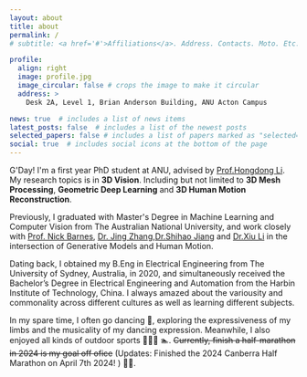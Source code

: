 ```yaml
---
layout: about
title: about
permalink: /
# subtitle: <a href='#'>Affiliations</a>. Address. Contacts. Moto. Etc.

profile:
  align: right
  image: profile.jpg
  image_circular: false # crops the image to make it circular
  address: >
    Desk 2A, Level 1, Brian Anderson Building, ANU Acton Campus

news: true  # includes a list of news items
latest_posts: false  # includes a list of the newest posts
selected_papers: false # includes a list of papers marked as "selected={true}"
social: true  # includes social icons at the bottom of the page
---
```


G'Day! I'm a first year PhD student at ANU, advised by [Prof.Hongdong Li](https://users.cecs.anu.edu.au/~hongdong/). My research topics is in **3D Vision**. 
 Including but not limited to **3D Mesh Processing**, **Geometric Deep Learning** and **3D Human Motion Reconstruction**.

Previously, I graduated with Master's Degree in Machine Learning and Computer Vision from The Australian National University, and work closely with [Prof. Nick Barnes](http://users.cecs.anu.edu.au/~nmb/), [Dr. Jing Zhang](https://jingzhang617.github.io/),[Dr.Shihao Jiang](https://zacjiang.github.io/) and [Dr.Xiu Li](https://lixiulive.com/) in the intersection of Generative Models and Human Motion.

Dating back, I obtained my B.Eng in Electrical Engineering from The University of Sydney, Australia, in 2020, and simultaneously received the Bachelor’s Degree in Electrical Engineering and Automation from the Harbin Institute of Technology, China. I always amazed about the variousity and commonality across different cultures as well as learning different subjects.

In my spare time, I often go dancing :dancer:, exploring the expressiveness of my limbs and the musicality of my dancing expression. Meanwhile, I also enjoyed all kinds of outdoor sports :climbing_woman::tennis:	:swimmer:. ~~Currently, finish a half-marathon in 2024 is my goal off ofice~~ (Updates: Finished the 2024 Canberra Half Marathon on April 7th 2024! ) :running_woman:.

<!-- G'Day! I'm a first year PhD student at ANU started from 2024 Janurary, supervised by [Prof.Hongdong Li](https://users.cecs.anu.edu.au/~hongdong/). My research interest is in Computer Vision and Machine Learing.

Previously, I obtained my Master degree in Machine Learning and Computer Vision from Australian National University in 2023. I had been luckily worked with [Prof. Nick Barnes](http://users.cecs.anu.edu.au/~nmb/) and [Dr. Jing Zhang](https://jingzhang617.github.io/), gaining invaluable knowledge in Generative Models.  I also have the previllege to work closely with [Dr.Shihao Jiang](https://zacjiang.github.io/) and [Dr.Xiu Li](https://lixiulive.com/) during my internship at Tencent XR Lab, gaining hands on experience in 3D Human.

Dating back, I have obtained my B.Eng degree in EE in 2020, from [Harbin Institude of Technology](http://hitee.hit.edu.cn/) , China, and B.Eng degree from [University of Sydney](https://www.sydney.edu.au/engineering/schools/school-of-electrical-and-information-engineering.html) , Australia, as a [joint bachelor program](https://www.crs.jsj.edu.cn/aproval/detail/436). I always amazed about the variousity and commonality across different cultures as well as learning different subjects.

In my spare time, I often go dancing :dancer:, exploring the expressiveness of my limbs and the musicality of my dancing expression. Meanwhile, I also enjoyed all kinds of outdoor sports :climbing_woman::tennis:	:swimmer:. Currently, hitting a goal for a half-marathon in 2024 is what I'm focused after the work :running_woman:. -->

<!-- G'Day! I'm a graduate student from Master of [Machine Learning and Computer Vision @ Australian National University](https://cecc.anu.edu.au/) in the great bushy city, Canberra Australia. 

I have been luckily finishing my master thesis under the superivison by [Prof. Nick Barnes](http://users.cecs.anu.edu.au/~nmb/) and [Dr. Jing Zhang](https://jingzhang617.github.io/), gaining invaluable knowledge in Generative Models.  I also have the previllege to work closely with [Prof.Hongdong Li](http://users.cecs.anu.edu.au/~hongdong/), [Dr.Shihao Jiang](https://zacjiang.github.io/) and [Dr.Xiu Li](https://lixiulive.com/) during my internship at Tencent XR Lab, gaining hands on experience in the research topic of Human Motion Generation in 3D.

Before joining ANU, I have obtained my B.Eng degree from [School of Eectrical Engineering and Automation @ Harbin Institude of Technology](http://hitee.hit.edu.cn/) , China, and B.Eng degree from [School of Electrical and Information Engineering @ University of Sydney](https://www.sydney.edu.au/engineering/schools/school-of-electrical-and-information-engineering.html) , Australia, as a [joint bachelor program](https://www.crs.jsj.edu.cn/aproval/detail/436). -->

<!-- Write your biography here. Tell the world about yourself. Link to your favorite [subreddit](http://reddit.com). You can put a picture in, too. The code is already in, just name your picture `prof_pic.jpg` and put it in the `img/` folder.

Put your address / P.O. box / other info right below your picture. You can also disable any of these elements by editing `profile` property of the YAML header of your `_pages/about.md`. Edit `_bibliography/papers.bib` and Jekyll will render your [publications page](/al-folio/publications/) automatically.

Link to your social media connections, too. This theme is set up to use [Font Awesome icons](http://fortawesome.github.io/Font-Awesome/) and [Academicons](https://jpswalsh.github.io/academicons/), like the ones below. Add your Facebook, Twitter, LinkedIn, Google Scholar, or just disable all of them. -->
